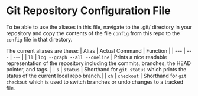 # Git Repository Configuration File
To be able to use the aliases in this file, navigate to the .git/ directory in your repository and
copy the contents of the file `config` from this repo to the `config` file in that directory.

The current aliases are these:
| Alias | Actual Command | Function |
| --- | --- | --- |
| `ll` | `log --graph --all --oneline` | Prints a nice readable representation of the repository including the commits, branches, the HEAD pointer, and tags. |
| `s` | `status` | Shorthand for `git status` which prints the status of the current local repo branch.|
| `ch` | `checkout` | Shorthand for `git checkout` which is used to switch branches or undo changes to a tracked file.
